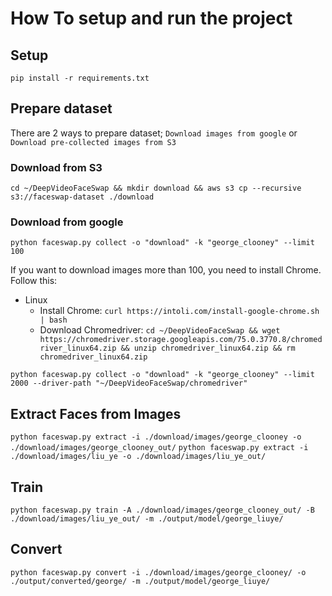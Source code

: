 # How To setup and run the project

## Setup
`pip install -r requirements.txt`

## Prepare dataset
There are 2 ways to prepare dataset; `Download images from google` or `Download pre-collected images from S3`

### Download from S3
`cd ~/DeepVideoFaceSwap && mkdir download && aws s3 cp --recursive s3://faceswap-dataset ./download`

### Download from google
`python faceswap.py collect -o "download" -k "george_clooney" --limit 100`

If you want to download images more than 100, you need to install Chrome. Follow this:
* Linux
  * Install Chrome: `curl https://intoli.com/install-google-chrome.sh | bash`
  * Download Chromedriver: `cd ~/DeepVideoFaceSwap && wget https://chromedriver.storage.googleapis.com/75.0.3770.8/chromedriver_linux64.zip && unzip chromedriver_linux64.zip && rm chromedriver_linux64.zip`
  
`python faceswap.py collect -o "download" -k "george_clooney" --limit 2000 --driver-path "~/DeepVideoFaceSwap/chromedriver"`

## Extract Faces from Images
`python faceswap.py extract -i ./download/images/george_clooney -o ./download/images/george_clooney_out/`
`python faceswap.py extract -i ./download/images/liu_ye -o ./download/images/liu_ye_out/`

## Train
`python faceswap.py train -A ./download/images/george_clooney_out/ -B ./download/images/liu_ye_out/ -m ./output/model/george_liuye/`

## Convert
`python faceswap.py convert -i ./download/images/george_clooney/ -o ./output/converted/george/ -m ./output/model/george_liuye/`
